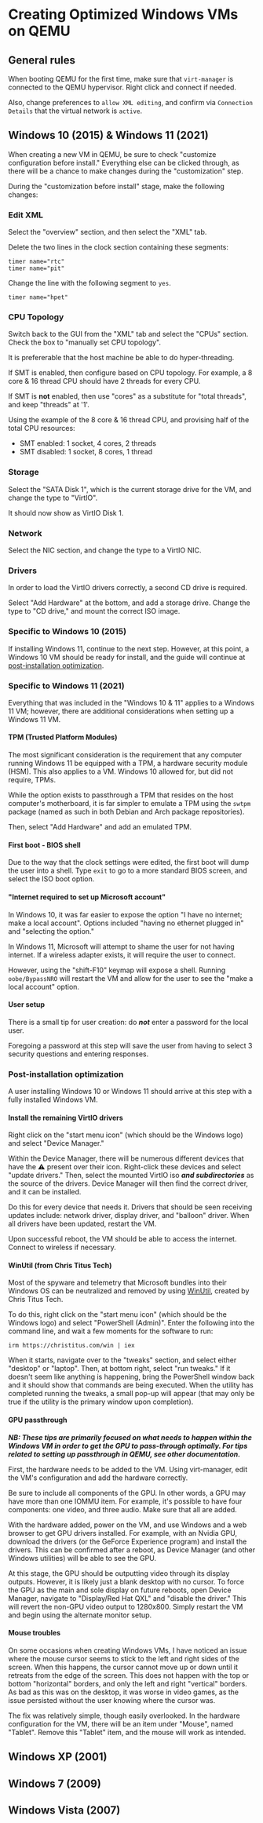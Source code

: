 # Creating Optimized Windows VMs on QEMU

## General rules

When booting QEMU for the first time, make sure that `virt-manager` is connected to the QEMU hypervisor. Right click and connect if needed.

Also, change preferences to `allow XML editing`, and confirm via `Connection Details` that the virtual network is `active`.

## Windows 10 (2015) & Windows 11 (2021)

When creating a new VM in QEMU, be sure to check "customize configuration before install." Everything else can be clicked through, as there will be a chance to make changes during the "customization" step.

During the "customization before install" stage, make the following changes:

### Edit XML

Select the "overview" section, and then select the "XML" tab.

Delete the two lines in the clock section containing these segments:

```
timer name="rtc"
timer name="pit"
```

Change the line with the following segment to `yes`.

```
timer name="hpet"
```

### CPU Topology

Switch back to the GUI from the "XML" tab and select the "CPUs" section. Check the box to "manually set CPU topology".

It is prefererable that the host machine be able to do hyper-threading.

If SMT is enabled, then configure based on CPU topology. For example, a 8 core & 16 thread CPU should have 2 threads for every CPU.

If SMT is **not** enabled, then use "cores" as a substitute for "total threads", and keep "threads" at '1'.

Using the example of the 8 core & 16 thread CPU, and provising half of the total CPU resources:
- SMT enabled: 1 socket, 4 cores, 2 threads
- SMT disabled: 1 socket, 8 cores, 1 thread

### Storage

Select the "SATA Disk 1", which is the current storage drive for the VM, and change the type to "VirtIO".

It should now show as VirtIO Disk 1.

### Network

Select the NIC section, and change the type to a VirtIO NIC.

### Drivers

In order to load the VirtIO drivers correctly, a second CD drive is required.

Select "Add Hardware" at the bottom, and add a storage drive. Change the type to "CD drive," and mount the correct ISO image.

### Specific to Windows 10 (2015)

If installing Windows 11, continue to the next step. However, at this point, a Windows 10 VM should be ready for install, and the guide will continue at [post-installation optimization](#post-installation-optimization).

### Specific to Windows 11 (2021)

Everything that was included in the "Windows 10 & 11" applies to a Windows 11 VM; however, there are additional considerations when setting up a Windows 11 VM.

#### TPM (Trusted Platform Modules)

The most significant consideration is the requirement that any computer running Windows 11 be equipped with a TPM, a hardware security module (HSM). This also applies to a VM. Windows 10 allowed for, but did not require, TPMs.

While the option exists to passthrough a TPM that resides on the host computer's motherboard, it is far simpler to emulate a TPM using the `swtpm` package (named as such in both Debian and Arch package repositories).

Then, select "Add Hardware" and add an emulated TPM.

#### First boot - BIOS shell

Due to the way that the clock settings were edited, the first boot will dump the user into a shell. Type `exit` to go to a more standard BIOS screen, and select the ISO boot option.

#### "Internet required to set up Microsoft account"

In Windows 10, it was far easier to expose the option "I have no internet; make a local account". Options included "having no ethernet plugged in" and "selecting the option."

In Windows 11, Microsoft will attempt to shame the user for not having internet. If a wireless adapter exists, it will require the user to connect.

However, using the "shift-F10" keymap will expose a shell. Running `oobe/BypassNRO` will restart the VM and allow for the user to see the "make a local account" option.

#### User setup

There is a small tip for user creation: do ***not*** enter a password for the local user.

Foregoing a password at this step will save the user from having to select 3 security questions and entering responses.

### Post-installation optimization

A user installing Windows 10 or Windows 11 should arrive at this step with a fully installed Windows VM.

#### Install the remaining VirtIO drivers

Right click on the "start menu icon" (which should be the Windows logo) and select "Device Manager."

Within the Device Manager, there will be numerous different devices that have the ⚠️ present over their icon. Right-click these devices and select "update drivers." Then, select the mounted VirtIO iso ***and subdirectories*** as the source of the drivers. Device Manager will then find the correct driver, and it can be installed.

Do this for every device that needs it. Drivers that should be seen receiving updates include: network driver, display driver, and "balloon" driver. When all drivers have been updated, restart the VM.

Upon successful reboot, the VM should be able to access the internet. Connect to wireless if necessary.

#### WinUtil (from Chris Titus Tech)

Most of the spyware and telemetry that Microsoft bundles into their Windows OS can be neutralized and removed by using [WinUtil](https://github.com/ChrisTitusTech/winutil), created by Chris Titus Tech.

To do this, right click on the "start menu icon" (which should be the Windows logo) and select "PowerShell (Admin)". Enter the following into the command line, and wait a few moments for the software to run:

`irm https://christitus.com/win | iex`

When it starts, navigate over to the "tweaks" section, and select either "desktop" or "laptop". Then, at bottom right, select "run tweaks." If it doesn't seem like anything is happening, bring the PowerShell window back and it should show that commands are being executed. When the utility has completed running the tweaks, a small pop-up will appear (that may only be true if the utility is the primary window upon completion).

#### GPU passthrough

***NB: These tips are primarily focused on what needs to happen within the Windows VM in order to get the GPU to pass-through optimally. For tips related to setting up passthrough in QEMU, see other documentation.***

First, the hardware needs to be added to the VM. Using virt-manager, edit the VM's configuration and add the hardware correctly.

Be sure to include all components of the GPU. In other words, a GPU may have more than one IOMMU item. For example, it's possible to have four components: one video, and three audio. Make sure that all are added.

With the hardware added, power on the VM, and use Windows and a web browser to get GPU drivers installed. For example, with an Nvidia GPU, download the drivers (or the GeForce Experience program) and install the drivers. This can be confirmed after a reboot, as Device Manager (and other Windows utilities) will be able to see the GPU.

At this stage, the GPU should be outputting video through its display outputs. However, it is likely just a blank desktop with no cursor. To force the GPU as the main and sole display on future reboots, open Device Manager, navigate to "Display/Red Hat QXL" and "disable the driver." This will revert the non-GPU video output to 1280x800. Simply restart the VM and begin using the alternate monitor setup.

#### Mouse troubles

On some occasions when creating Windows VMs, I have noticed an issue where the mouse cursor seems to stick to the left and right sides of the screen. When this happens, the cursor cannot move up or down until it retreats from the edge of the screen. This does not happen with the top or bottom "horizontal" borders, and only the left and right "vertical" borders. As bad as this was on the desktop, it was worse in video games, as the issue persisted without the user knowing where the cursor was.

The fix was relatively simple, though easily overlooked. In the hardware configuration for the VM, there will be an item under "Mouse", named "Tablet". Remove this "Tablet" item, and the mouse will work as intended.

## Windows XP (2001)

## Windows 7 (2009)

## Windows Vista (2007)
